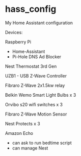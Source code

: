 # hass_config

My Home Assistant configuration

Devices:

Raspberry Pi
 - Home-Assistant
 - Pi-Hole DNS Ad Blocker

Nest Thermostat 3rd Gen

UZB1 - USB Z-Wave Controller

Fibraro Z-Wave 2x1.5kw relay

Belkin Wemo Smart Light Bulbs x 3

Orvibo s20 wifi switches x 3

Fibraro Z-Wave Motion Sensor

Nest Protects x 3

Amazon Echo
 - can ask to run bedtime script
 - can manage Nest
